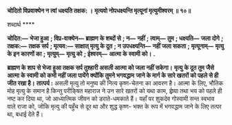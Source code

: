 **चोदितो विप्रवाक्येन न त्वां धक्ष्यति तक्षक: ।** **मृत्यवो नोपधक्ष्यन्ति मृत्यूनां मृत्युमीश्वरम् ॥ १०॥** 

शब्दार्थ **** 

**चोदित:—** **भेजा हुआ** **; विप्र-वाक्येन—** **ब्राह्मण के शब्दों से** **; न—** **नहीं** **; त्वाम्—** **तुम** **; धक्ष्यति—** **जला दोगे** **; तक्षक:—** **तक्षक सर्प** **; मृत्यव:—** **साक्षात् मृत्यु के दूत** **; न उपधक्ष्यन्ति—** **नहीं जला सकता** **; मृत्यूनाम्—** **मृत्यु के इन कारणों का** **;** **मृत्युम्—** **मृत्यु को** **; ईश्वरम्—** **आत्मा के स्वामी को।** **.** 

**ब्राह्मण के शाप से भेजा हुआ तक्षक सर्प तुश्हारी असली आत्मा को जला नहीं सकेगा।** **मृत्यु के दूत तुम जैसे आत्मा के स्वामी को कभी नहीं जला पायेंगे क्योंकि तुमने भगवद्धाम** **जाने के मार्ग के सारे खतरों को पहले से ही जीत रखा है।** **तात्पर्य :** असली मृत्यु तो मनुष्य की नित्य कृष्ण-चेतना का आवरण है। आत्मा के लिए, भौतिक मोह मृत्यु के समान है किन्तु परीकि्षत महाराज ने उन सारे खतरों को यथा काम, ईष्र्या तथा भय को पहले ही नष्ट कर दिया था, जो आध्यात्मिक जीवन को डराते-धमकाते हैं। यहाँ पर शुकदेव गोस्वामी सन्त स्वभाव वाले राजा को, जोकि मृत्यु की पहुँच से दूर था और शुद्ध कृष्ण- भक्त के रूप में भगवद्धाम जाने के लिए तत्पर था, बधाई देते हैं।  